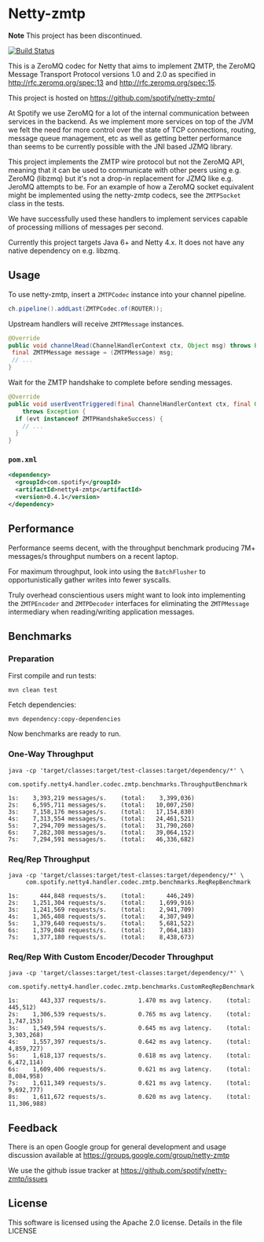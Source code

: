 # Netty-zmtp

**Note** This project has been discontinued. 

[![Build Status](https://travis-ci.org/spotify/netty-zmtp.png?branch=master)](https://travis-ci.org/spotify/netty-zmtp)

This is a ZeroMQ codec for Netty that aims to implement ZMTP, the ZeroMQ
Message Transport Protocol versions 1.0 and 2.0 as specified in
http://rfc.zeromq.org/spec:13 and http://rfc.zeromq.org/spec:15.

This project is hosted on https://github.com/spotify/netty-zmtp/

At Spotify we use ZeroMQ for a lot of the internal communication between
services in the backend. As we implement more services on top of the JVM we
felt the need for more control over the state of TCP connections, routing,
message queue management, etc as well as getting better performance than seems
to be currently possible with the JNI based JZMQ library.

This project implements the ZMTP wire protocol but not the ZeroMQ API, meaning
that it can be used to communicate with other peers using e.g. ZeroMQ (libzmq)
but it's not a drop-in replacement for JZMQ like e.g. JeroMQ attempts to be.
For an example of how a ZeroMQ socket equivalent might be implemented using
the netty-zmtp codecs, see the `ZMTPSocket` class in the tests.

We have successfully used these handlers to implement services capable of
processing millions of messages per second.

Currently this project targets Java 6+ and Netty 4.x. It does not have any
native dependency on e.g. libzmq.

## Usage

To use netty-zmtp, insert a `ZMTPCodec` instance into your channel pipeline.

```java
ch.pipeline().addLast(ZMTPCodec.of(ROUTER));
```

Upstream handlers will receive `ZMTPMessage` instances.

```java
@Override
public void channelRead(ChannelHandlerContext ctx, Object msg) throws Exception {
 final ZMTPMessage message = (ZMTPMessage) msg;
 // ...
}
```

Wait for the ZMTP handshake to complete before sending messages.

```java
@Override
public void userEventTriggered(final ChannelHandlerContext ctx, final Object evt)
    throws Exception {
  if (evt instanceof ZMTPHandshakeSuccess) {
    // ...
  }
}
```

### `pom.xml`

```xml
<dependency>
  <groupId>com.spotify</groupId>
  <artifactId>netty4-zmtp</artifactId>
  <version>0.4.1</version>
</dependency>
```

## Performance

Performance seems decent, with the throughput benchmark producing 7M+ messages/s throughput numbers
on a recent laptop.

For maximum throughput, look into using the `BatchFlusher` to opportunistically gather writes into
fewer syscalls.

Truly overhead conscientious users might want to look into implementing the `ZMTPEncoder` and
`ZMTPDecoder` interfaces for eliminating the `ZMTPMessage` intermediary when reading/writing
application messages.

## Benchmarks

### Preparation

First compile and run tests:

```
mvn clean test
```

Fetch dependencies:

```
mvn dependency:copy-dependencies
```

Now benchmarks are ready to run.

### One-Way Throughput

```
java -cp 'target/classes:target/test-classes:target/dependency/*' \
     com.spotify.netty4.handler.codec.zmtp.benchmarks.ThroughputBenchmark
```

```
1s:    3,393,219 messages/s.    (total:    3,399,036)
2s:    6,595,711 messages/s.    (total:   10,007,250)
3s:    7,158,176 messages/s.    (total:   17,154,830)
4s:    7,313,554 messages/s.    (total:   24,461,521)
5s:    7,294,709 messages/s.    (total:   31,790,260)
6s:    7,282,308 messages/s.    (total:   39,064,152)
7s:    7,294,591 messages/s.    (total:   46,336,682)
```


### Req/Rep Throughput


```
java -cp 'target/classes:target/test-classes:target/dependency/*' \
     com.spotify.netty4.handler.codec.zmtp.benchmarks.ReqRepBenchmark
```

```
1s:      444,848 requests/s.    (total:      446,249)
2s:    1,251,304 requests/s.    (total:    1,699,916)
3s:    1,241,569 requests/s.    (total:    2,941,709)
4s:    1,365,408 requests/s.    (total:    4,307,949)
5s:    1,379,640 requests/s.    (total:    5,681,522)
6s:    1,379,048 requests/s.    (total:    7,064,183)
7s:    1,377,180 requests/s.    (total:    8,438,673)
```

### Req/Rep With Custom Encoder/Decoder Throughput

```
java -cp 'target/classes:target/test-classes:target/dependency/*' \
     com.spotify.netty4.handler.codec.zmtp.benchmarks.CustomReqRepBenchmark
```

```
1s:      443,337 requests/s.         1.470 ms avg latency.    (total:      445,512)
2s:    1,306,539 requests/s.         0.765 ms avg latency.    (total:    1,747,153)
3s:    1,549,594 requests/s.         0.645 ms avg latency.    (total:    3,303,268)
4s:    1,557,397 requests/s.         0.642 ms avg latency.    (total:    4,859,727)
5s:    1,618,137 requests/s.         0.618 ms avg latency.    (total:    6,472,114)
6s:    1,609,406 requests/s.         0.621 ms avg latency.    (total:    8,084,958)
7s:    1,611,349 requests/s.         0.621 ms avg latency.    (total:    9,692,777)
8s:    1,611,672 requests/s.         0.620 ms avg latency.    (total:   11,306,988)
```

## Feedback

There is an open Google group for general development and usage discussion
available at https://groups.google.com/group/netty-zmtp

We use the github issue tracker at https://github.com/spotify/netty-zmtp/issues

## License

This software is licensed using the Apache 2.0 license. Details in the file
LICENSE
